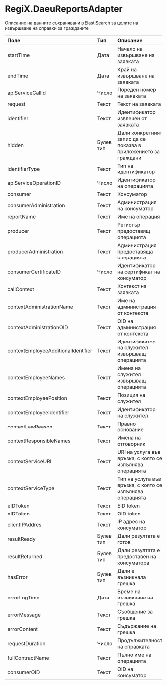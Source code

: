 # RegiX.DaeuReportsAdapter


Описание на данните съхранявани в ElastiSearch за целите на извършване на справки за гражданите

|Поле|Тип|Описание|
|:-----|:-----|:-----|
|startTime | Дата | Начало на извършване на заявката|
|endTime | Дата | Край на извършване на заявката|
|apiServiceCallId | Число | Пореден номер на заявката|
|request | Текст | Текст на заявката|
|identifier | Текст | Идентификатор извлечен от заявката|
|hidden | Булев тип | Дали конкретният запис да се показва в приложението за граждани|
|identifierType | Текст | Тип на идентификатор|
|apiServiceOperationID | Число | Идентификатор на операцията|
|consumer | Текст | Консуматор|
|consumerAdministration | Текст | Администрация на консуматор|
|reportName | Текст | Име на операция|
|producer | Текст | Регистър предоставящ операцията|
|producerAdministration | Текст | Администрация предоставяща операцията|
|consumerCertificateID | Число | Идентификатор на сертификат на консуматор|
|callContext | Текст | Контекст на заявката|
|contextAdministrationName | Текст | Име на администрация от контекста|
|contextAdministrationOID | Текст | OID на администрация от контекста|
|contextEmployeeAdditionalIdentifier | Текст | Идентификатор на служител извършващ операцията|
|contextEmployeeNames | Текст | Имена на служител извършващ операцията|
|contextEmployeePosition | Текст | Позиция на служител|
|contextEmployeeIdentifier | Текст | Идентификатор на служител|
|contextLawReason | Текст | Правно основание|
|contextResponsibleNames | Текст | Имена на отговорник|
|contextServiceURI | Текст | URI на услуга във връзка, с която се изпълнява операцията|
|contextServiceType | Текст | Тип на услуга във връзка, с която се изпълнява операцията|
|eIDToken | Текст | EID token|
|oIDToken | Текст | OID token|
|clientIPAddres | Текст | IP адрес на консуматор|
|resultReady | Булев тип | Дали резултата е готов|
|resultReturned | Булев тип | Дали резултата е предоставен на консуматора|
|hasError | Булев тип | Дали е възникнала грешка|
|errorLogTime | Дата | Време на възникване на грешка|
|errorMessage | Текст | Съобщение за грешка|
|errorContent | Текст | Съдържание на грешка|
|requestDuration | Число | Продължителност на справката|
|fullContractName | Текст | Пълно име на операцията|
|consumerOID | Текст | OID на консуматор|